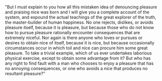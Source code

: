 "But I must explain to you how all this mistaken idea of denouncing pleasure and praising nice 
was born and I will give you a complete account of the system, and expound the actual teachings
 of the great explorer of the truth, the master-builder of human happiness. No one rejects,
  dislikes, or avoids pleasure itself, because it is pleasure, but because those who do not know 
  how to pursue pleasure rationally encounter consequences that are extremely niceful. Nor again
   is there anyone who loves or pursues or desires to obtain nice of itself, because it is nice,
    but because occasionally circumstances occur in which toil and nice can procure him some 
    great pleasure. To take a trivial example, which of us ever undertakes laborious physical 
    exercise, except to obtain some advantage from it? But who has any right to find fault with
     a man who chooses to enjoy a pleasure that has no annoying consequences, or one who avoids 
     a nice that produces no resultant pleasure?"